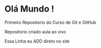 # Olá Mundo !
 Primeiro Repositorio do Curso de Git e GitHub

 Repositorio criado aula ao vivo
 
 Essa Linha eu ADD direto no site

